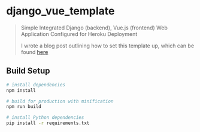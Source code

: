 # django_vue_template

> Simple Integrated Django (backend), Vue.js (frontend) Web Application Configured for Heroku Deployment
>
> I wrote a blog post outlining how to set this template up, which can be found [here](https://medium.com/@williamgnlee/simple-integrated-django-vue-js-web-application-configured-for-heroku-deployment-c4bd2b37aa70)


## Build Setup

``` bash
# install dependencies
npm install

# build for production with minification
npm run build

# install Python dependencies
pip install -r requirements.txt
```

